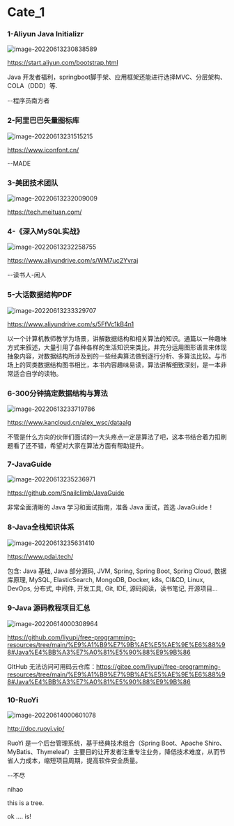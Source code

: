 # Cate_1
### 1-Aliyun Java Initializr

![image-20220613230838589](https://cdn.jsdelivr.net/gh/ryek-com/ImageHosting-ING-20220605/202206132308730.png)

https://start.aliyun.com/bootstrap.html

Java 开发者福利，springboot脚手架、应用框架还能进行选择MVC、分层架构、COLA（DDD）等.

--程序员南方者

### 2-阿里巴巴矢量图标库

![image-20220613231515215](https://cdn.jsdelivr.net/gh/ryek-com/ImageHosting-ING-20220605/202206132315285.png)

https://www.iconfont.cn/

--MADE

### 3-美团技术团队

![image-20220613232009009](https://cdn.jsdelivr.net/gh/ryek-com/ImageHosting-ING-20220605/202206132320088.png)

https://tech.meituan.com/

### 4-《深入MySQL实战》

![image-20220613232258755](https://cdn.jsdelivr.net/gh/ryek-com/ImageHosting-ING-20220605/202206132322822.png)

https://www.aliyundrive.com/s/WM7uc2Yvraj

--读书人-闲人

### 5-大话数据结构PDF

![image-20220613233329707](https://cdn.jsdelivr.net/gh/ryek-com/ImageHosting-ING-20220605/202206132333793.png)

https://www.aliyundrive.com/s/5FfVc1kB4n1

以一个计算机教师教学为场景，讲解数据结构和相关算法的知识。通篇以一种趣味方式来叙述，大量引用了各种各样的生活知识来类比，并充分运用图形语言来体现抽象内容，对数据结构所涉及到的一些经典算法做到逐行分析、多算法比较。与市场上的同类数据结构图书相比，本书内容趣味易读，算法讲解细致深刻，是一本非常适合自学的读物。

### 6-300分钟搞定数据结构与算法

![image-20220613233719786](https://cdn.jsdelivr.net/gh/ryek-com/ImageHosting-ING-20220605/202206132337864.png)

https://www.kancloud.cn/alex_wsc/dataalg

不管是什么方向的伙伴们面试的一大头疼点一定是算法了吧，这本书结合着力扣刷题看了还不错，希望对大家在算法方面有帮助提升。

### 7-JavaGuide

![image-20220613235236971](https://cdn.jsdelivr.net/gh/ryek-com/ImageHosting-ING-20220605/202206132352092.png)

https://github.com/Snailclimb/JavaGuide

非常全面清晰的 Java 学习和面试指南，准备 Java 面试，首选 JavaGuide！

### 8-Java全栈知识体系

![image-20220613235631410](https://cdn.jsdelivr.net/gh/ryek-com/ImageHosting-ING-20220605/202206132356524.png)

https://www.pdai.tech/

包含: Java 基础, Java 部分源码, JVM, Spring, Spring Boot, Spring Cloud, 数据库原理, MySQL, ElasticSearch, MongoDB, Docker, k8s, CI&CD, Linux, DevOps, 分布式, 中间件, 开发工具, Git, IDE, 源码阅读，读书笔记, 开源项目...

### 9-Java 源码教程项目汇总

![image-20220614000308964](https://cdn.jsdelivr.net/gh/ryek-com/ImageHosting-ING-20220605/202206140003056.png)

https://github.com/liyupi/free-programming-resources/tree/main/%E9%A1%B9%E7%9B%AE%E5%AE%9E%E6%88%98#Java%E4%BB%A3%E7%A0%81%E5%90%88%E9%9B%86



GItHub 无法访问可用码云仓库：https://gitee.com/liyupi/free-programming-resources/tree/main/%E9%A1%B9%E7%9B%AE%E5%AE%9E%E6%88%98#Java%E4%BB%A3%E7%A0%81%E5%90%88%E9%9B%86

### 10-RuoYi

![image-20220614000601078](https://cdn.jsdelivr.net/gh/ryek-com/ImageHosting-ING-20220605/202206140006182.png)

http://doc.ruoyi.vip/

RuoYi 是一个后台管理系统，基于经典技术组合（Spring Boot、Apache Shiro、MyBatis、Thymeleaf）主要目的让开发者注重专注业务，降低技术难度，从而节省人力成本，缩短项目周期，提高软件安全质量。

--不尽

nihao

this is a tree.

ok   ....     is!



